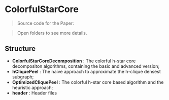 # ColorfulStarCore

> Source code for the Paper:

> Open folders to see more details.

## Structure
- **ColorfulStarCoreDecomposition**     : The colorful h-star core decompositon algorithms, containing the basic and advanced version;
- **hCliquePeel**     : The naive approach to approximate the h-clique densest subgraph;
- **OptimizedCliquePeel**  : The colorful h-star core based algorithm and the heuristic approach;
- **header**  : Header files
